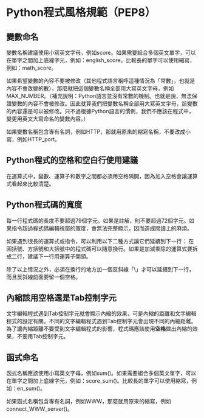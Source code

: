 # Python程式風格規範（PEP8）

## 變數命名

變數名稱建議使用小寫英文字母，例如score。如果需要組合多個英文單字，可以在單字之間加上底線字元，例如：english_score。比較長的單字可以使用縮寫，例如：math_score。

如果希望變數的內容不要被修改（其他程式語言稱呼這種情況為「常數」，也就是內容不會改變的數），那麼就把這個變數名稱全部用大寫英文字母，例如MAX_NUMBER。（補充說明：Python語言並沒有常數的機制。也就是說，無法保證變數的內容不會被修改。因此就算我們把變數名稱全部用大寫英文字母，該變數的內容還是可以被修改。只不過根據Python語言的慣例，我們不應該在程式中，變更用英文大寫命名的變數內容。）

如果變數名稱包含專有名詞，例如HTTP，那就用原來的縮寫名稱，不要改成小寫，例如HTTP_port。

## Python程式的空格和空白行使用建議

在運算式中，變數、運算子和數字之間都必須用空格隔開，因為加入空格會讓運算式看起來比較清楚。

## Python程式碼的寬度

每一行程式碼的長度不要超過79個字元。如果是註解，則不要超過72個字元。如果指令超過程式碼編輯視窗的寬度，會無法完整顯示，因而造成閱讀上的麻煩。

如果遇到很長的運算式或指令，可以利用以下二種方式讓它們延續到下一行：
在圓括號、方括號和大括號中的程式碼可以隨意換行。如果是加減乘除的運算式要拆成二行，建議下一行用運算子開頭。

除了以上情況之外，必須在換行的地方加一個反斜線「\」才可以延續到下一行，而且反斜線前面要留一個空格。

## 內縮該用空格還是Tab控制字元

文字編輯程式遇到Tab控制字元就會顯示內縮的效果，可是內縮的距離和文字編輯程式的設定有關。不同的文字編輯程式遇到Tab控制字元會出現不同的內縮距離。為了讓內縮距離不要受到文字編輯程式的影響，程式碼應該使用**空格**做出內縮的效果，不要用Tab控制字元。

## 函式命名

函式名稱應該使用小寫英文字母，例如sum()。如果需要組合多個英文單字，可以在單字之間加上底線字元，例如：score_sum()。比較長的單字可以使用縮寫，例如：en_sum()。

如果函式名稱包含專有名詞，例如WWW，那麼就用原來的縮寫，例如connect_WWW_server()。
